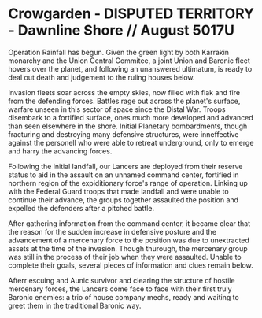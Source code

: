 # Crowgarden - DISPUTED TERRITORY - Dawnline Shore // August 5017U
Operation Rainfall has begun. Given the green light by both Karrakin monarchy and the Union Central Commitee, a joint Union and Baronic fleet hovers over the planet, and following an unanswered ultimatum, is ready to deal out death and judgement to the ruling houses below. 

Invasion fleets soar across the empty skies, now filled with flak and fire from the defending forces. Battles rage out across the planet's surface, warfare unseen in this sector of space since the Distal War. Troops disembark to a fortified surface, ones much more developed and advanced than seen elsewhere in the shore. Initial Planetary bombardments, though fracturing and destroying many defensive structures, were inneffective against the personell who were able to retreat underground, only to emerge and harry the advancing forces.

Following the initial landfall, our Lancers are deployed from their reserve status to aid in the assault on an unnamed command center, fortified in northern region of the expiditionary force's range of operation. Linking up with the Federal Guard troops that made landfall and were unable to continue their advance, the groups together assaulted the position and expelled the defenders after a pitched battle.

After gathering information from the command center, it became clear that the reason for the sudden increase in defensive posture and the advancement of a mercenary force to the position was due to unextracted assets at the time of the invasion. Though thurough, the mercenary group was still in the process of their job when they were assaulted. Unable to complete their goals, several pieces of information and clues remain below.

Afterr escuing and Aunic survivor and clearing the structure of hostile mercenary forces, the Lancers come face to face with their first truly Baronic enemies: a trio of house company mechs, ready and waiting to greet them in the traditional Baronic way.
